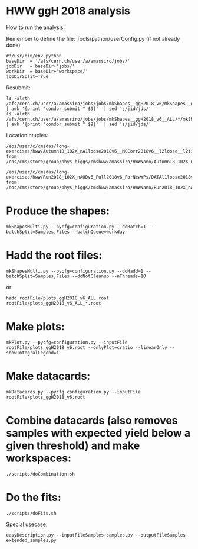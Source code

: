 HWW ggH 2018 analysis
=====================

How to run the analysis.

Remember to define the file: Tools/python/userConfig.py (if not already done)
    
    #!/usr/bin/env python
    baseDir  = '/afs/cern.ch/user/a/amassiro/jobs/'
    jobDir   = baseDir+'jobs/'
    workDir  = baseDir+'workspace/'
    jobDirSplit=True


Resubmit:


    ls -alrth /afs/cern.ch/user/a/amassiro/jobs/jobs/mkShapes__ggH2018_v6/mkShapes__ggH2018_v6__*.jid | awk '{print "condor_submit " $9}'  | sed 's/jid/jds/'
    ls -alrth /afs/cern.ch/user/a/amassiro/jobs/jobs/mkShapes__ggH2018_v6__ALL/*/mkShapes__ggH2018_v6__*.jid | awk '{print "condor_submit " $9}'  | sed 's/jid/jds/'


Location ntuples:

    /eos/user/c/cmsdas/long-exercises/hww/Autumn18_102X_nA1loose2018v6__MCCorr2018v6__l2loose__l2tightOR2018v6/
    from: /eos/cms/store/group/phys_higgs/cmshww/amassiro/HWWNano/Autumn18_102X_nAODv6_Full2018v6/MCl1loose2018v6__MCCorr2018v6__l2loose__l2tightOR2018v6/
    
    /eos/user/c/cmsdas/long-exercises/hww/Run2018_102X_nAODv6_Full2018v6_ForNewWPs/DATAl1loose2018v6__l2loose__fakeW/
    from: /eos/cms/store/group/phys_higgs/cmshww/amassiro/HWWNano/Run2018_102X_nAODv6_Full2018v6_ForNewWPs/DATAl1loose2018v6__l2loose__fakeW/

    
# Produce the shapes:

    mkShapesMulti.py --pycfg=configuration.py --doBatch=1 --batchSplit=Samples,Files --batchQueue=workday

# Hadd the root files:

    mkShapesMulti.py --pycfg=configuration.py --doHadd=1 --batchSplit=Samples,Files --doNotCleanup --nThreads=10

or

    hadd rootFile/plots_ggH2018_v6_ALL.root rootFile/plots_ggH2018_v6_ALL_*.root
    
    
<!-- # Run a postprocessing script for the correct treatment of DY embedded uncertainties -->
<!--  -->
<!--     python scripts/mkDYvetoUnc.py configuration.py -->

# Make plots:

    mkPlot.py --pycfg=configuration.py --inputFile rootFile/plots_ggH2018_v6.root --onlyPlot=cratio --linearOnly --showIntegralLegend=1

# Make datacards:

    mkDatacards.py --pycfg configuration.py --inputFile rootFile/plots_ggH2018_v6.root

# Combine datacards (also removes samples with expected yield below a given threshold) and make workspaces:

    ./scripts/doCombination.sh

# Do the fits:

    ./scripts/doFits.sh


    
    
    
Special usecase:

    easyDescription.py --inputFileSamples samples.py --outputFileSamples extended_samples.py

    
    